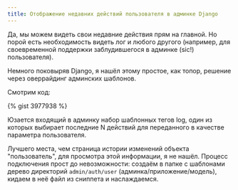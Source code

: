 ```yaml
---
title: Отображение недавних действий пользователя в админке Django
---
```


Да,  мы  можем  видеть  свои  недавние  действия  прям  на  главной.  Но  порой
есть необходимость  видеть лог  и любого  другого (например,  для своевременной
поддержки заблудившегося в админке (sic!) пользователя).

Немного  поковыряв Django,  я нашёл  этому  простое, как  топор, решение  через
оверрайдинг админских шаблонов.

Смотрим код:

{% gist 3977938 %}

Юзается входящий в админку набор шаблонных  тегов log, один из которых выбирает
последние N действий для переданного в качестве параметра пользователя.

Лучшего  места,  чем страница  истории  изменений  объекта "пользователь",  для
просмотра  этой   информации,  я  не   нашёл.  Процесс  подключения   прост  до
невозможности: создаём в папке  с шаблонами дерево директорий `admin/auth/user`
(админка/приложение/модель), кидаем в неё файл из сниппета и наслаждаемся.
